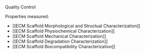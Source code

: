 Quality Control

Properties measured:
- [[ECM Scaffold Morphological and Structual Characterization]]
- [[ECM Scaffold Physiochemical Characterization]]
- [[ECM Scaffold Mechanical Characterization]]
- [[ECM Scaffold Degradation Characterization]]
- [[ECM Scaffold Biocompatibility Characterization]]
